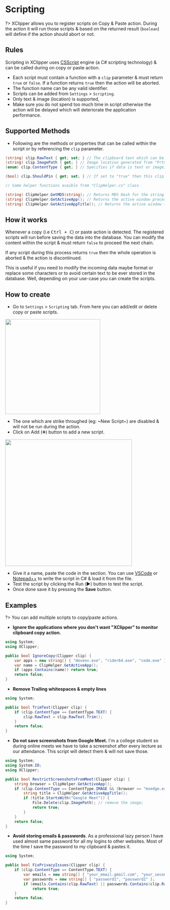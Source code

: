 # Scripting

?> XClipper allows you to register scripts on Copy & Paste action. During the action it will run those scripts & based on the returned result (`boolean`) will define if the action should abort or not.

## Rules <!-- {docsify-ignore} -->

Scripting in XClipper uses [CSScript](http://www.csscript.net/) engine (a C# scripting technology) & can be called during on copy or paste action.

- Each script must contain a function with a `clip` parameter & must return `true` or `false`. If a function returns `true` then the action will be aborted.
- The function name can be any valid identifier.
- Scripts can be added from `Settings` > `Scripting`.
- Only text & image (location) is supported,
- Make sure you do not spend too much time in script otherwise the action will be delayed which will deteriorate the application performance.

## Supported Methods <!-- {docsify-ignore} -->

- Following are the methods or properties that can be called within the script or by referencing the `clip` parameter.

```cs
(string) clip.RawText { get; set; } // The clipboard text which can be changed.
(string) clip.ImagePath { get; } // Image location generated from "PrtSc" or Snip or Sketch tool.
(enum) clip.ContentType { get; } // Specifies if data is text or image, ContentType.TEXT or ContentType.IMAGE

(bool) clip.ShouldPin { get; set; } // If set to "true" then this clip will be pinned. Available for Copy scripts only.

// Some helper functions avaible from "ClipHelper.cs" class

(string) ClipHelper.GetMD5(string); // Returns MD5 Hash for the string.
(string) ClipHelper.GetActiveApp(); // Returns the active window process name eg: chrome.exe
(string) ClipHelper.GetActiveAppTitle(); // Returns the active window title.
```

## How it works <!-- {docsify-ignore} -->

Whenever a copy (i.e <kbd>Ctrl + C</kbd>) or paste action is detected. The registered scripts will run before saving the data into the database. You can modify the content within the script & must return `false` to proceed the next chain.

If any script during this process returns `true` then the whole operation is aborted & the action is discontinued.

This is useful if you need to modify the incoming data maybe format or replace some characters or to avoid certain text to be ever stored in the database. Well, depending on your use-case you can create the scripts.

## How to create

- Go to `Settings` > `Scripting` tab. From here you can add/edit or delete copy or paste scripts.

<img src="https://androdevkit.files.wordpress.com/2021/04/scripting-1.png" height="300px">

- The one which are strike throughed (eg: ~New Script~) are disabled & will not be run during the action.
- Click on Add (➕) button to add a new script.

<img src="https://androdevkit.files.wordpress.com/2021/04/scripting-2.png" height="400px">

- Give it a name, paste the code in the section. You can use [VSCode](https://code.visualstudio.com/download) or [Notepad++](https://notepad-plus-plus.org/downloads/) to write the script in C# & load it from the file.
- Test the script by clicking the Run (▶️) button to test the script.
- Once done save it by pressing the **Save** button.

## Examples

?> You can add multiple scripts to copy/paste actions.

- **Ignore the applications where you don't want "XClipper" to monitor clipboard copy action.**

```cs
using System;
using XClipper;

public bool IgnoreCopy(Clipper clip) {
    var apps = new string[] { "devenv.exe", "rider64.exe", "code.exe" }; // Add your process names to this array.
    var name = ClipHelper.GetActiveApp();
    if (apps.Contains(name)) return true;
    return false;
}
```

- **Remove Trailing whitespaces & empty lines**

```cs
using System;

public bool TrimText(Clipper clip) {
    if (clip.ContentType == ContentType.TEXT) {
        clip.RawText = clip.RawText.Trim();
    }
    return false;
}
```

- **Do not save screenshots from Google Meet.** I'm a college student so during online meets we have to take a screenshot after every lecture as our attendance. This script will detect them & will not save those.

```cs
using System;
using System.IO;
using XClipper;

public bool RestrictScreenshotsFromMeet(Clipper clip) {
    string browser = ClipHelper.GetActiveApp();
    if (clip.ContentType == ContentType.IMAGE && (browser == "msedge.exe" || browser == "chrome.exe")) {
        string title = ClipHelper.GetActiveAppTitle();
        if (title.StartsWith("Google Meet")) {
            File.Delete(clip.ImagePath); // remove the image;
            return true;
        }
    }
    return false;
}
```

- **Avoid storing emails & passwords**. As a professional lazy person I have used almost same password for all my logins to other websites. Most of the time I save the password to my clipboard & pastes it.

```cs
using System;

public bool FixPrivacyIssues(Clipper clip) {
    if (clip.ContentType == ContentType.TEXT) {
        var emails = new string[] { "your_email.gmail.com", "your_second_email.gmail.com" };
        var passwords = new string[] { "password1", "password2" };
        if (emails.Contains(clip.RawText) || passwords.Contains(clip.RawText))
            return true;
    }
    return false;
}
```
